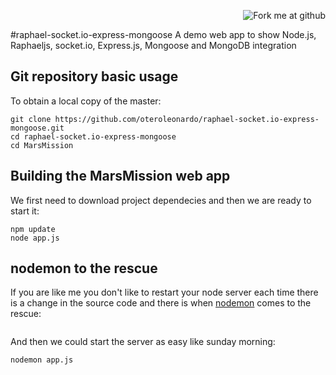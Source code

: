 <p align=right><img style="margin=0" src="https://s3.amazonaws.com/github/ribbons/forkme_right_red_aa0000.png" alt="Fork me at github"/></p> 
#raphael-socket.io-express-mongoose
A demo web app to show Node.js, Raphaeljs, socket.io, Express.js, Mongoose and MongoDB integration

Git repository basic usage
--------------------------

To obtain a local copy of the master: 
```
git clone https://github.com/oteroleonardo/raphael-socket.io-express-mongoose.git
cd raphael-socket.io-express-mongoose
cd MarsMission
```

Building the MarsMission web app
--------------------------------

We first need to download project dependecies and then we are ready to start it:  
```
npm update
node app.js
```

nodemon to the rescue
---------------------
If you are like me you don't like to restart your node server each time there is a change in the source code and there is when [nodemon](http://github.com/remy/nodemon) comes to the rescue:
```

```
And then we could start the server as easy like sunday morning:
```
nodemon app.js
```

